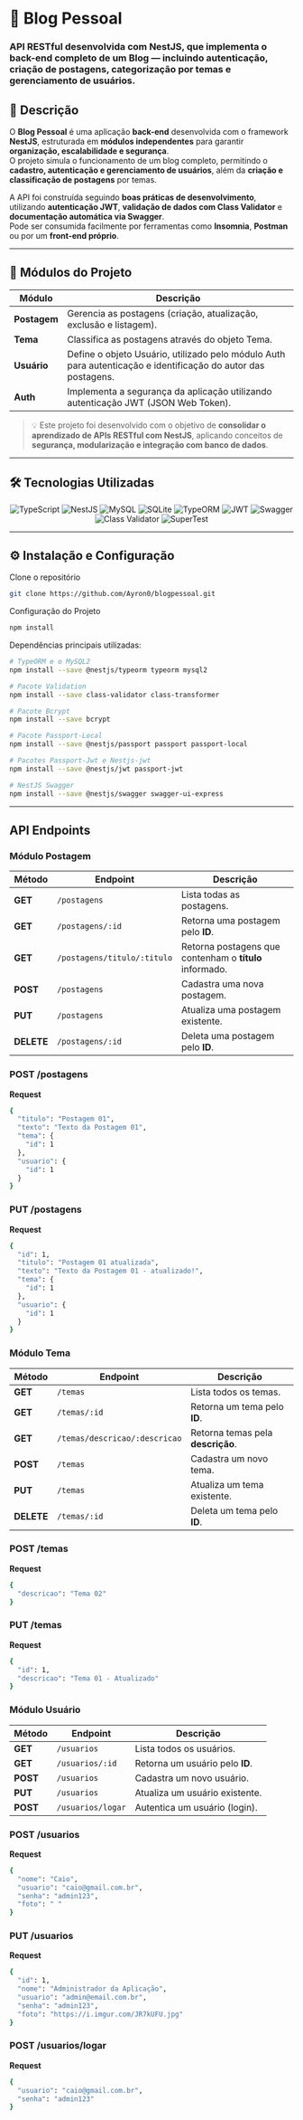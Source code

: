 # 📝 Blog Pessoal

### API RESTful desenvolvida com **NestJS**, que implementa o back-end completo de um Blog — incluindo autenticação, criação de postagens, categorização por temas e gerenciamento de usuários.

## 📖 Descrição

O **Blog Pessoal** é uma aplicação **back-end** desenvolvida com o framework **NestJS**, estruturada em **módulos independentes** para garantir **organização, escalabilidade e segurança**.  
O projeto simula o funcionamento de um blog completo, permitindo o **cadastro, autenticação e gerenciamento de usuários**, além da **criação e classificação de postagens** por temas.

A API foi construída seguindo **boas práticas de desenvolvimento**, utilizando **autenticação JWT**, **validação de dados com Class Validator** e **documentação automática via Swagger**.  
Pode ser consumida facilmente por ferramentas como **Insomnia**, **Postman** ou por um **front-end próprio**.

---
## 🧩 Módulos do Projeto

| Módulo | Descrição |
|--------|------------|
| **Postagem** | Gerencia as postagens (criação, atualização, exclusão e listagem). |
| **Tema** | Classifica as postagens através do objeto Tema. |
| **Usuário** | Define o objeto Usuário, utilizado pelo módulo Auth para autenticação e identificação do autor das postagens. |
| **Auth** | Implementa a segurança da aplicação utilizando autenticação JWT (JSON Web Token). |

> 💡 Este projeto foi desenvolvido com o objetivo de **consolidar o aprendizado de APIs RESTful com NestJS**, aplicando conceitos de **segurança, modularização e integração com banco de dados**.

---
## 🛠️ Tecnologias Utilizadas

<p align="center">
  <img src="https://img.shields.io/badge/TypeScript-3178C6?style=for-the-badge&logo=typescript&logoColor=white" alt="TypeScript" />
  <img src="https://img.shields.io/badge/NestJS-E0234E?style=for-the-badge&logo=nestjs&logoColor=white" alt="NestJS" />
  <img src="https://img.shields.io/badge/MySQL-00758F?style=for-the-badge&logo=mysql&logoColor=white" alt="MySQL" />
  <img src="https://img.shields.io/badge/SQLite-003B57?style=for-the-badge&logo=sqlite&logoColor=white" alt="SQLite" />
  <img src="https://img.shields.io/badge/TypeORM-FF6C37?style=for-the-badge&logo=typeorm&logoColor=white" alt="TypeORM" />
  <img src="https://img.shields.io/badge/JWT-000000?style=for-the-badge&logo=jsonwebtokens&logoColor=white" alt="JWT" />
  <img src="https://img.shields.io/badge/Swagger-85EA2D?style=for-the-badge&logo=swagger&logoColor=black" alt="Swagger" />
  <img src="https://img.shields.io/badge/Class%20Validator-5C2D91?style=for-the-badge&logo=nestjs&logoColor=white" alt="Class Validator" />
  <img src="https://img.shields.io/badge/SuperTest-FFCA28?style=for-the-badge&logo=jest&logoColor=black" alt="SuperTest" />
</p>

---
## ⚙️ Instalação e Configuração

Clone o repositório

```bash
git clone https://github.com/Ayron0/blogpessoal.git
```
Configuração do Projeto
```bash
npm install
```
Dependências principais utilizadas:
```bash
# TypeORM e o MySQL2
npm install --save @nestjs/typeorm typeorm mysql2

# Pacote Validation
npm install --save class-validator class-transformer

# Pacote Bcrypt
npm install --save bcrypt

# Pacote Passport-Local
npm install --save @nestjs/passport passport passport-local

# Pacotes Passport-Jwt e Nestjs-jwt
npm install --save @nestjs/jwt passport-jwt

# NestJS Swagger
npm install --save @nestjs/swagger swagger-ui-express
```
---

## API Endpoints

### Módulo Postagem 
| Método | Endpoint | Descrição |
|--------|-----------|------------|
| **GET** | `/postagens` | Lista todas as postagens. |
| **GET** | `/postagens/:id` | Retorna uma postagem pelo **ID**. |
| **GET** | `/postagens/titulo/:titulo` | Retorna postagens que contenham o **título** informado. |
| **POST** | `/postagens` | Cadastra uma nova postagem. |
| **PUT** | `/postagens` | Atualiza uma postagem existente. |
| **DELETE** | `/postagens/:id` | Deleta uma postagem pelo **ID**. |

### POST /postagens

**Request**
```bash
{
  "titulo": "Postagem 01",
  "texto": "Texto da Postagem 01",
  "tema": {
    "id": 1
  },
  "usuario": {
    "id": 1
  }
}
```

### PUT /postagens

**Request**
```bash
{
  "id": 1,
  "titulo": "Postagem 01 atualizada",
  "texto": "Texto da Postagem 01 - atualizado!",
  "tema": {
    "id": 1
  },
  "usuario": {
    "id": 1
  }
}
```

### Módulo Tema 

| Método | Endpoint | Descrição |
|--------|-----------|------------|
| **GET** | `/temas` | Lista todos os temas. |
| **GET** | `/temas/:id` | Retorna um tema pelo **ID**. |
| **GET** | `/temas/descricao/:descricao` | Retorna temas pela **descrição**. |
| **POST** | `/temas` | Cadastra um novo tema. |
| **PUT** | `/temas` | Atualiza um tema existente. |
| **DELETE** | `/temas/:id` | Deleta um tema pelo **ID**. |

### POST /temas
**Request**
```bash
{
  "descricao": "Tema 02"
}
```

### PUT /temas
**Request**
```bash
{
  "id": 1,
  "descricao": "Tema 01 - Atualizado"
}
```

### Módulo Usuário 

| Método | Endpoint | Descrição |
|--------|-----------|------------|
| **GET** | `/usuarios` | Lista todos os usuários. |
| **GET** | `/usuarios/:id` | Retorna um usuário pelo **ID**. |
| **POST** | `/usuarios` | Cadastra um novo usuário. |
| **PUT** | `/usuarios` | Atualiza um usuário existente. |
| **POST** | `/usuarios/logar` | Autentica um usuário (login). |

### POST /usuarios
**Request**
```bash
{
  "nome": "Caio",
  "usuario": "caio@gmail.com.br",
  "senha": "admin123",
  "foto": " "
}
```

### PUT /usuarios
**Request**
```bash
{
  "id": 1,
  "nome": "Administrador da Aplicação",
  "usuario": "admin@email.com.br",
  "senha": "admin123",
  "foto": "https://i.imgur.com/JR7kUFU.jpg"
}
```

### POST /usuarios/logar
**Request**
```bash
{
  "usuario": "caio@gmail.com.br",
  "senha": "admin123"
}
```
